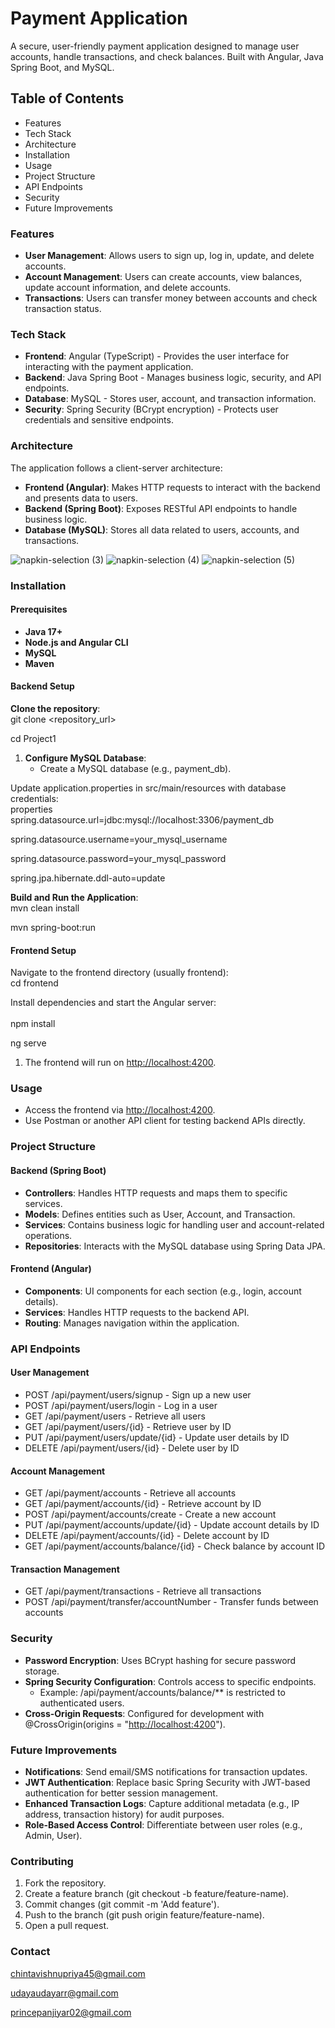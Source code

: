 # **Payment Application**

A secure, user-friendly payment application designed to manage user accounts, handle transactions, and check balances. Built with Angular, Java Spring Boot, and MySQL.

## **Table of Contents**

- Features
- Tech Stack
- Architecture
- Installation
- Usage
- Project Structure
- API Endpoints
- Security
- Future Improvements

### **Features**

- **User Management**: Allows users to sign up, log in, update, and delete accounts.
- **Account Management**: Users can create accounts, view balances, update account information, and delete accounts.
- **Transactions**: Users can transfer money between accounts and check transaction status.

### **Tech Stack**

- **Frontend**: Angular (TypeScript) - Provides the user interface for interacting with the payment application.
- **Backend**: Java Spring Boot - Manages business logic, security, and API endpoints.
- **Database**: MySQL - Stores user, account, and transaction information.
- **Security**: Spring Security (BCrypt encryption) - Protects user credentials and sensitive endpoints.

### **Architecture**

The application follows a client-server architecture:

- **Frontend (Angular)**: Makes HTTP requests to interact with the backend and presents data to users.
- **Backend (Spring Boot)**: Exposes RESTful API endpoints to handle business logic.
- **Database (MySQL)**: Stores all data related to users, accounts, and transactions.

![napkin-selection (3)](https://github.com/user-attachments/assets/1b8cf9b6-0cc6-419a-8068-6d241c04f1b5)
![napkin-selection (4)](https://github.com/user-attachments/assets/f04b82f6-45f1-43cb-a9d0-18ae85363db2)
![napkin-selection (5)](https://github.com/user-attachments/assets/3de0afed-0275-4dd0-a5f9-84a16049704a)

### **Installation**

#### **Prerequisites**

- **Java 17+**
- **Node.js and Angular CLI**
- **MySQL**
- **Maven**

#### **Backend Setup**

**Clone the repository**:  
git clone &lt;repository_url&gt;

cd Project1

1. **Configure MySQL Database**:
    - Create a MySQL database (e.g., payment_db).

Update application.properties in src/main/resources with database credentials:  
properties  
spring.datasource.url=jdbc:mysql://localhost:3306/payment_db

spring.datasource.username=your_mysql_username

spring.datasource.password=your_mysql_password

spring.jpa.hibernate.ddl-auto=update

**Build and Run the Application**:  
mvn clean install

mvn spring-boot:run

#### **Frontend Setup**

Navigate to the frontend directory (usually frontend):  
cd frontend

Install dependencies and start the Angular server:  
<br/>npm install

ng serve

1. The frontend will run on <http://localhost:4200>.

### **Usage**

- Access the frontend via <http://localhost:4200>.
- Use Postman or another API client for testing backend APIs directly.

### **Project Structure**

#### **Backend (Spring Boot)**

- **Controllers**: Handles HTTP requests and maps them to specific services.
- **Models**: Defines entities such as User, Account, and Transaction.
- **Services**: Contains business logic for handling user and account-related operations.
- **Repositories**: Interacts with the MySQL database using Spring Data JPA.

#### **Frontend (Angular)**

- **Components**: UI components for each section (e.g., login, account details).
- **Services**: Handles HTTP requests to the backend API.
- **Routing**: Manages navigation within the application.

### **API Endpoints**

#### **User Management**

- POST /api/payment/users/signup - Sign up a new user
- POST /api/payment/users/login - Log in a user
- GET /api/payment/users - Retrieve all users
- GET /api/payment/users/{id} - Retrieve user by ID
- PUT /api/payment/users/update/{id} - Update user details by ID
- DELETE /api/payment/users/{id} - Delete user by ID

#### **Account Management**

- GET /api/payment/accounts - Retrieve all accounts
- GET /api/payment/accounts/{id} - Retrieve account by ID
- POST /api/payment/accounts/create - Create a new account
- PUT /api/payment/accounts/update/{id} - Update account details by ID
- DELETE /api/payment/accounts/{id} - Delete account by ID
- GET /api/payment/accounts/balance/{id} - Check balance by account ID

#### **Transaction Management**

- GET /api/payment/transactions - Retrieve all transactions
- POST /api/payment/transfer/accountNumber - Transfer funds between accounts

### **Security**

- **Password Encryption**: Uses BCrypt hashing for secure password storage.
- **Spring Security Configuration**: Controls access to specific endpoints.
  - Example: /api/payment/accounts/balance/\*\* is restricted to authenticated users.
- **Cross-Origin Requests**: Configured for development with @CrossOrigin(origins = "<http://localhost:4200>").

### **Future Improvements**

- **Notifications**: Send email/SMS notifications for transaction updates.
- **JWT Authentication**: Replace basic Spring Security with JWT-based authentication for better session management.
- **Enhanced Transaction Logs**: Capture additional metadata (e.g., IP address, transaction history) for audit purposes.
- **Role-Based Access Control**: Differentiate between user roles (e.g., Admin, User).

### **Contributing**

1. Fork the repository.
2. Create a feature branch (git checkout -b feature/feature-name).
3. Commit changes (git commit -m 'Add feature').
4. Push to the branch (git push origin feature/feature-name).
5. Open a pull request.

### **Contact**

[chintavishnupriya45@gmail.com](mailto:chintavishnupriya45@gmail.com)

[udayaudayarr@gmail.com](mailto:udayaudayarr@gmail.com)

[princepanjiyar02@gmail.com](mailto:princepanjiyar02@gmail.com)
